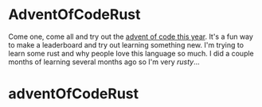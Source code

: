 # AdventOfCodeRust

Come one, come all and try out the [advent of code this year](https://adventofcode.com/). It's a fun way to make a leaderboard and try out learning something new. I'm trying to learn some rust and why people love this language so much. I did a couple months of learning several months ago so I'm very _rusty_...
# adventOfCodeRust
